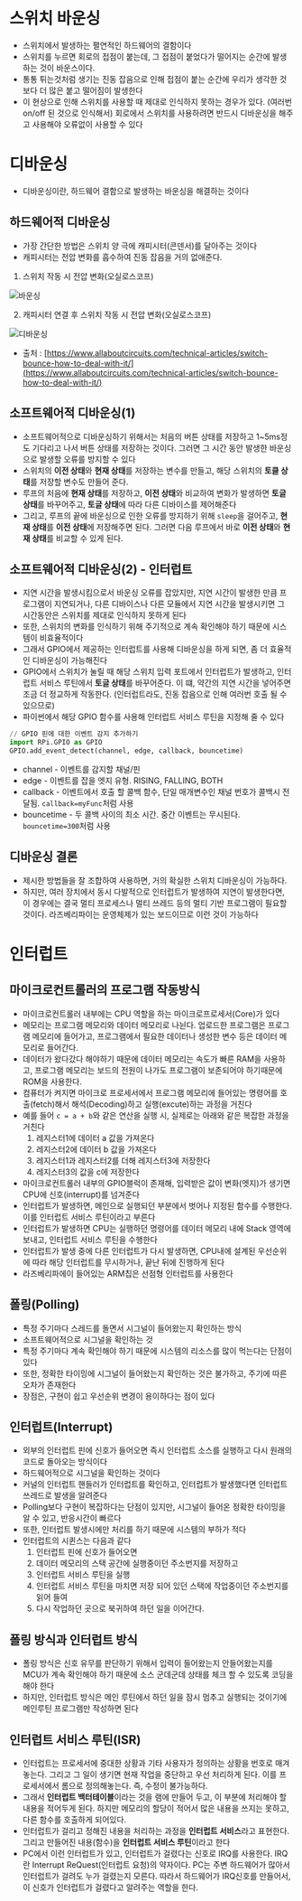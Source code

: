 # 스위치 바운싱

- 스위치에서 발생하는 펼연적인 하드웨어의 결함이다
- 스위치를 누르면 회로의 접점이 붙는데, 그 접점이 붙었다가 떨어지는 순간에 발생하는 것이 바운스이다.
- 통통 튀는것처럼 생기는 진동 잡음으로 인해 접점이 붙는 순간에 우리가 생각한 것 보다 더 많은 붙고 떨어짐이 발생한다
- 이 현상으로 인해 스위치를 사용할 때 제대로 인식하지 못하는 경우가 있다. (여러번 on/off 된 것으로 인식해서) 회로에서 스위치를 사용하려면 반드시 디바운싱을 해주고 사용해야 오류없이 사용할 수 있다

# 디바운싱

- 디바운싱이란, 하드웨어 결함으로 발생하는 바운싱을 해결하는 것이다

## 하드웨어적 디바운싱

- 가장 간단한 방법은 스위치 양 극에 캐피시터(콘덴서)를 달아주는 것이다
- 캐피시터는 전압 변화를 흡수하여 진동 잡음을 거의 없애준다.
1. 스위치 작동 시 전압 변화(오실로스코프)

![바운싱](./이미지/바운싱.png)

2. 캐피시터 연결 후 스위치 작동 시 전압 변화(오실로스코프)

![디바운싱](./이미지/디바운싱.png)

- 출처 : [https://www.allaboutcircuits.com/technical-articles/switch-bounce-how-to-deal-with-it/](https://www.allaboutcircuits.com/technical-articles/switch-bounce-how-to-deal-with-it/)

## 소프트웨어적 디바운싱(1)

- 소프트웨어적으로 디바운싱하기 위해서는 처음의 버튼 상태를 저장하고 1~5ms정도 기다리고 나서 버튼 상태를 저장하는 것이다. 그러면 그 시간 동안 발생한 바운싱으로 발생할 오류를 방지할 수 있다
- 스위치의 **이전 상태**와 **현재 상태**를 저장하는 변수를 만들고, 해당 스위치의 **토클 상태**를 저장할 변수도 만들어 준다.
- 루프의 처음에 **현재 상태**를 저장하고, **이전 상태**와 비교하여 변화가 발생하면 **토글 상태**를 바꾸어주고, **토글 상태**에 따라 다른 디바이스를 제어해준다
- 그리고, 루프의 끝에 바운싱으로 인한 오류를 방지하기 위해 ```sleep```을 걸어주고, **현재 상태**를 **이전 상태**에 저장해주면 된다. 그러면 다음 루프에서 바로 **이전 상태**와 **현재 상태**를 비교할 수 있게 된다.

## 소프트웨어적 디바운싱(2) - 인터럽트

- 지연 시간을 발생시킴으로서 바운싱 오류를 잡았지만, 지연 시간이 발생한 만큼 프로그램이 지연되거나, 다른 디바이스나 다른 모듈에서 지연 시간을 발생시키면 그 시간동안은 스위치를 제대로 인식하지 못하게 된다
- 또한, 스위치의 변화를 인식하기 위해 주기적으로 계속 확인해야 하기 때문에 시스템이 비효율적이다
- 그래서 GPIO에서 제공하는 인터럽트를 사용해 디바운싱을 하게 되면, 좀 더 효율적인 디바운싱이 가능해진다
- GPIO에서 스위치가 눌릴 때 해당 스위치 입력 포트에서 인터럽트가 발생하고, 인터럽트 서비스 루틴에서 **토글 상태**를 바꾸어준다. 이 떄, 약간의 지연 시간을 넣어주면 조금 더 정교하게 작동한다. (인터럽트라도, 진동 잡음으로 인해 여러번 호출 될 수 있으므로)
- 파이썬에서 해당 GPIO 함수를 사용해 인터럽트 서비스 루틴을 지정해 줄 수 있다

```python
// GPIO 핀에 대한 이벤트 감지 추가하기
import RPi.GPIO as GPIO
GPIO.add_event_detect(channel, edge, callback, bouncetime)
```

- channel - 이벤트를 감지할 채널/핀
- edge - 이벤트를 잡을 엣지 유형. RISING, FALLING, BOTH
- callback - 이벤트에서 호출 할 콜백 함수, 단일 매개변수인 채널 번호가 콜백시 전달됨.  ```callback=myFunc```처럼 사용
- bouncetime - 두 콜백 사이의 최소 시간. 중간 이벤트는 무시된다. ```bouncetime=300```처럼 사용

## 디바운싱 결론

- 제시한 방법들을 잘 조합하여 사용하면, 거의 확실한 스위치 디바운싱이 가능하다.
- 하지만, 여러 장치에서 동시 다발적으로 인터럽트가 발생하여 지연이 발생한다면, 이 경우에는 결국 멀티 프로세스나 멀티 쓰레드 등의 멀티 기반 프로그램이 필요할 것이다. 라즈베리파이는 운영체제가 있는 보드이므로 이런 것이 가능하다

# 인터럽트

## 마이크로컨트롤러의 프로그램 작동방식

- 마이크로컨트롤러 내부에는 CPU 역할을 하는 마이크로프로세서(Core)가 있다
- 메모리는 프로그램 메모리와 데이터 메모리로 나뉜다. 업로드한 프로그램은 프로그램 메모리에 들어가고, 프로그램에서 필요한 데이터나 생성한 변수 등은 데이터 메모리로 들어간다.
- 데이터가 왔다갔다 해야하기 때문에 데이터 메모리는 속도가 빠른 RAM을 사용하고, 프로그램 메모리는 보드의 전원이 나가도 프로그램이 보존되어야 하기때문에 ROM을 사용한다.
- 컴퓨터가 켜지면 마이크로 프로세서에서 프로그램 메모리에 들어있는 명령어를 호출(fetch)해서 해석(Decoding)하고 실행(excute)하는 과정을 거친다
- 예를 들어 ```c = a + b```와 같은 연산을 실행 시, 실제로는 아래와 같은 복잡한 과정을 거친다
    1. 레지스터1에 데이터 a 값을 가져온다
    2. 레지스터2에 데이터 b 값을 가져온다
    3. 레지스터1과 레지스터2를 더해 레지스터3에 저장한다
    4. 레지스터3의 값을 c에 저장한다
- 마이크로컨트롤러 내부의 GPIO블럭이 존재해, 입력받은 값이 변화(엣지)가 생기면 CPU에 신호(interrupt)를 넘겨준다
- 인터럽트가 발생하면, 메인으로 실행되던 부분에서 벗어나 지정된 함수를 수행한다. 이를 인터럽트 서비스 루틴이라고 부른다
- 인터럽트가 발생하면 CPU는 실행하던 명령어를 데이터 메모리 내에 Stack 영역에 보내고, 인터럽트 서비스 루틴을 수행한다
- 인터럽트가 발생 중에 다른 인터럽트가 다시 발생하면, CPU내에 설계된 우선순위에 따라 해당 인터럽트를 무시하거나, 끝난 뒤에 진행하게 된다
- 라즈베리파에이 들어있는 ARM칩은 선점형 인터럽트를 사용한다

## 폴링(Polling)

- 특정 주기마다 스레드를 돌면서 시그널이 들어왔는지 확인하는 방식
- 소프트웨어적으로 시그널을 확인하는 것
- 특정 주기마다 계속 확인해야 하기 때문에 시스템의 리소스를 많이 먹는다는 단점이 있다
- 또한, 정확한 타이밍에 시그널이 들어왔는지 확인하는 것은 불가하고, 주기에 따른 오차가 존재한다
- 장점은, 구현이 쉽고 우선순위 변경이 용이하다는 점이 있다

## 인터럽트(Interrupt)

- 외부의 인터럽트 핀에 신호가 들어오면 즉시 인터럽트 소스를 실행하고 다시 원래의 코드로 돌아오는 방식이다
- 하드웨어적으로 시그널을 확인하는 것이다
- 커널의 인터럽트 핸들러가 인터럽트를 확인하고, 인터럽트가 발생했다면 인터럽트 쓰레드로 발생을 알려준다
- Polling보다 구현이 복잡하다는 단점이 있지만, 시그널이 들어온 정확한 타이밍을 알 수 있고, 반응시간이 빠르다
- 또한, 인터럽트 발생시에만 처리를 하기 때문에 시스템의 부하가 적다
- 인터럽트의 시퀸스는 다음과 같다
    1. 인터럽트 핀에 신호가 들어오면
    2. 데이터 메모리의 스택 공간에 실행중이던 주소번지를 저장하고
    3. 인터럽트 서비스 루틴을 실행
    4. 인터럽트 서비스 루틴을 마치면 저장 되어 있던 스택에 작업중이던 주소번지를 읽어 들여
    5. 다시 작업하던 곳으로 북귀하여 하던 일을 이어간다. 

## 폴링 방식과 인터럽트 방식

- 폴링 방식은 신호 유무를 판단하기 위해서 입력이 들어왔는지 안들어왔는지를 MCU가 계속 확인해야 하기 때문에 소스 군데군데 상태를 체크 할 수 있도록 코딩을 해야 한다
- 하지만, 인터럽트 방식은 메인 루틴에서 하던 일을 잠시 멈추고 실행되는 것이기에 메인루틴 프로그램만 작성하면 된다

## 인터럽트 서비스 루틴(ISR)

- 인터럽트는 프로세서에 중대한 상황과 기타 사용자가 정의하는 상황을 번호로 매겨놓는다. 그리고 그 일이 생기면 현재 작업을 중단하고 우선 처리하게 된다. 이를 프로세서에서 롬으로 정의해놓는다. 즉, 수정이 불가능하다.
- 그래서 **인터럽트 백터테이블**이라는 것을 램에 만들어 두고, 이 부분에 처리해야 할 내용을 적어두게 된다. 하지만 메모리의 할당이 적어서 많은 내용을 쓰지는 못하고, 다른 함수를 호출하게 되어있다.
- 인터럽트가 걸리고 정해진 내용을 처리하는 과정을 **인터럽트 서비스**라고 표현한다. 그리고 만들어진 내용(함수)을 **인터럽트 서비스 루틴**이라고 한다
- PC에서 이런 인터럽트가 있고, 인터럽트가 걸렸다는 신호로 IRQ를 사용한다. IRQ란 Interrupt ReQuest(인터럽트 요청)의 약자이다. PC는 주변 하드웨어가 많아서 인터럽트가 걸려도 누가 걸렸는지 모른다. 따라서 하드웨어가 IRQ신호를 만들어서, 이 신호가 인터럽트가 걸렸다고 알려주는 역할을 한다.